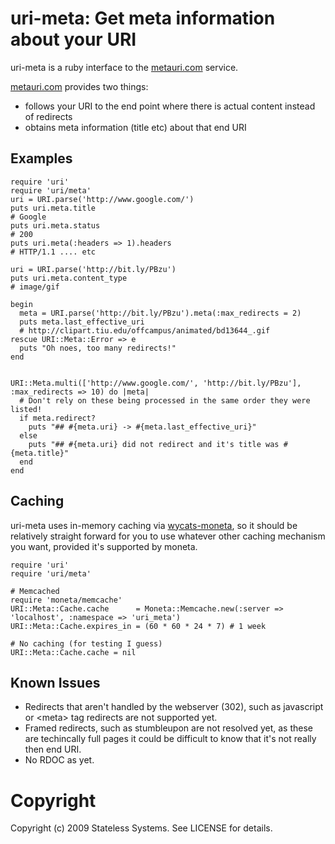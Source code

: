 # uri-meta: Get meta information about your URI

uri-meta is a ruby interface to the [metauri.com](http://www.metauri.com/) service.

[metauri.com](http://www.metauri.com/) provides two things:

 * follows your URI to the end point where there is actual content instead of redirects
 * obtains meta information (title etc) about that end URI

## Examples

    require 'uri'
    require 'uri/meta'
    uri = URI.parse('http://www.google.com/')
    puts uri.meta.title
    # Google
    puts uri.meta.status
    # 200
    puts uri.meta(:headers => 1).headers
    # HTTP/1.1 .... etc

    uri = URI.parse('http://bit.ly/PBzu')
    puts uri.meta.content_type
    # image/gif

    begin
      meta = URI.parse('http://bit.ly/PBzu').meta(:max_redirects = 2)
      puts meta.last_effective_uri
      # http://clipart.tiu.edu/offcampus/animated/bd13644_.gif
    rescue URI::Meta::Error => e
      puts "Oh noes, too many redirects!"
    end


    URI::Meta.multi(['http://www.google.com/', 'http://bit.ly/PBzu'], :max_redirects => 10) do |meta|
      # Don't rely on these being processed in the same order they were listed!
      if meta.redirect?
        puts "## #{meta.uri} -> #{meta.last_effective_uri}"
      else
        puts "## #{meta.uri} did not redirect and it's title was #{meta.title}"
      end
    end

## Caching

uri-meta uses in-memory caching via [wycats-moneta](http://github.com/wycats/moneta), so it
should be relatively straight forward for you to use whatever other caching mechanism you want,
provided it's supported by moneta.

    require 'uri'
    require 'uri/meta'

    # Memcached
    require 'moneta/memcache'
    URI::Meta::Cache.cache      = Moneta::Memcache.new(:server => 'localhost', :namespace => 'uri_meta')
    URI::Meta::Cache.expires_in = (60 * 60 * 24 * 7) # 1 week

    # No caching (for testing I guess)
    URI::Meta::Cache.cache = nil

## Known Issues

 * Redirects that aren't handled by the webserver (302), such as javascript or
   &lt;meta&gt; tag redirects are not supported yet.
 * Framed redirects, such as stumbleupon are not resolved yet, as these are
   techincally full pages it could be difficult to know that it's not really
   then end URI.
 * No RDOC as yet.

# Copyright

Copyright (c) 2009 Stateless Systems. See LICENSE for details.
